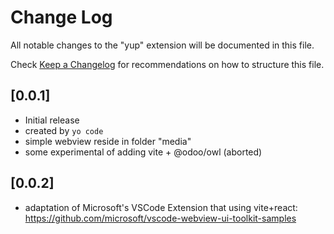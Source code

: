 # Change Log

All notable changes to the "yup" extension will be documented in this file.

Check [Keep a Changelog](http://keepachangelog.com/) for recommendations on how to structure this file.

## [0.0.1]

- Initial release
- created by `yo code`
- simple webview reside in folder "media"
- some experimental of adding vite + @odoo/owl (aborted)

## [0.0.2]

- adaptation of Microsoft's VSCode Extension that using vite+react:
  https://github.com/microsoft/vscode-webview-ui-toolkit-samples